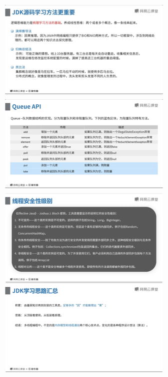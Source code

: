![image-20200414232809839](../../../../../../../images/image-20200414232809839.png)

![image-20200414233220555](../../../../../../../images/image-20200414233220555.png)

<img src="../../../../../../../images/image-20200416231312742.png" alt="image-20200416231312742" style="zoom:50%;" />

<img src="../../../../../../../images/image-20200416232001739.png" alt="image-20200416232001739" style="zoom:50%;" />